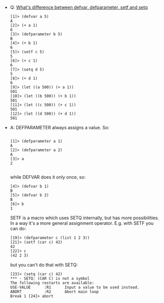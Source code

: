 * Q: [What's difference between defvar, defparameter, setf and setq](https://stackoverflow.com/questions/8927741/whats-difference-between-defvar-defparameter-setf-and-setq)

  ```
  [1]> (defvar a 5)
  A
  [2]> (+ a 1)
  6
  [3]> (defparameter b 5)
  B
  [4]> (+ b 1)
  6
  [5]> (setf c 5)
  5
  [6]> (+ c 1)
  6
  [7]> (setq d 5)
  5
  [8]> (+ d 1)
  6
  [9]> (let ((a 500)) (+ a 1))
  501
  [10]> (let ((b 500)) (+ b 1))
  501
  [11]> (let ((c 500)) (+ c 1))
  501
  [12]> (let ((d 500)) (+ d 1))
  501
  ``` 
  
* A: DEFPARAMETER always assigns a value. So:
  
  ```

  [1]> (defparameter a 1)
  A
  [2]> (defparameter a 2)
  A
  [3]> a
  2
 
  ```
  
  while DEFVAR does it only once, so:

  ```
  [4]> (defvar b 1)
  B
  [5]> (defvar b 2)
  B
  [6]> b
  1
  ```

  SETF is a macro which uses SETQ internally, but has more possibilities. In a way it's a more general assignment operator. E.g. with SETF you can do:

  ```
  [19]> (defparameter c (list 1 2 3))
  [21]> (setf (car c) 42)                                              
  42
  [22]> c
  (42 2 3)
  ```

  but you can't do that with SETQ:

  ```
  [23]> (setq (car c) 42)                                              
  *** - SETQ: (CAR C) is not a symbol
  The following restarts are available:
  USE-VALUE      :R1      Input a value to be used instead.
  ABORT          :R2      Abort main loop
  Break 1 [24]> abort
  ```

